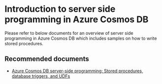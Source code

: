<properties
	pageTitle="Stored procedure programming"
  description="Stored Procedure programming"
	service="microsoft.documentdb"
	resource="databaseAccounts"
	authors="rnagpal"
	displayOrder="15"
	selfHelpType="resource"
	supportTopicIds="32597561"
	resourceTags=""
	productPesIds=""
	cloudEnvironments="public"
/>

# Introduction to server side programming in Azure Cosmos DB

Please refer to below documents for an overview of server side programming in Azure Cosmos DB which includes samples on how to write stored procedures.

## **Recommended documents**

* [Azure Cosmos DB server-side programming: Stored procedures, database triggers, and UDFs](https://docs.microsoft.com/azure/cosmos-db/programming)
